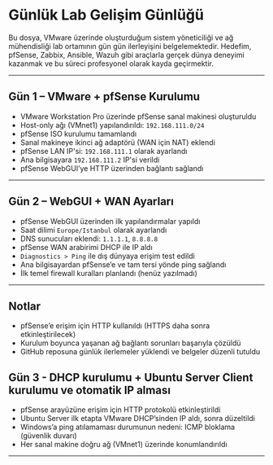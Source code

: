 #  Günlük Lab Gelişim Günlüğü

Bu dosya, VMware üzerinde oluşturduğum sistem yöneticiliği ve ağ mühendisliği lab ortamının gün gün ilerleyişini belgelemektedir. Hedefim, pfSense, Zabbix, Ansible, Wazuh gibi araçlarla gerçek dünya deneyimi kazanmak ve bu süreci profesyonel olarak kayda geçirmektir.

---

##  Gün 1 – VMware + pfSense Kurulumu

- VMware Workstation Pro üzerinde pfSense sanal makinesi oluşturuldu
- Host-only ağı (VMnet1) yapılandırıldı: `192.168.111.0/24`
- pfSense ISO kurulumu tamamlandı
- Sanal makineye ikinci ağ adaptörü (WAN için NAT) eklendi
- pfSense LAN IP'si: `192.168.111.1` olarak ayarlandı
- Ana bilgisayara `192.168.111.2` IP'si verildi
- pfSense WebGUI’ye HTTP üzerinden bağlantı sağlandı

---

##  Gün 2 – WebGUI + WAN Ayarları

- pfSense WebGUI üzerinden ilk yapılandırmalar yapıldı
- Saat dilimi `Europe/Istanbul` olarak ayarlandı
- DNS sunucuları eklendi: `1.1.1.1`, `8.8.8.8`
- pfSense WAN arabirimi DHCP ile IP aldı
- `Diagnostics > Ping` ile dış dünyaya erişim test edildi
- Ana bilgisayardan pfSense’e ve tam tersi yönde ping sağlandı
- İlk temel firewall kuralları planlandı (henüz yazılmadı)

---

##  Notlar
- pfSense’e erişim için HTTP kullanıldı (HTTPS daha sonra etkinleştirilecek)
- Kurulum boyunca yaşanan ağ bağlantı sorunları başarıyla çözüldü
- GitHub reposuna günlük ilerlemeler yüklendi ve belgeler düzenli tutuldu

## Gün 3 - DHCP kurulumu + Ubuntu Server Client kurulumu ve otomatik IP alması 
- pfSense arayüzüne erişim için HTTP protokolü etkinleştirildi
- Ubuntu Server ilk etapta VMware DHCP’sinden IP aldı, sonra düzeltildi
- Windows’a ping atılamaması durumunun nedeni: ICMP bloklama (güvenlik duvarı)
- Her sanal makine doğru ağ (VMnet1) üzerinde konumlandırıldı


---

